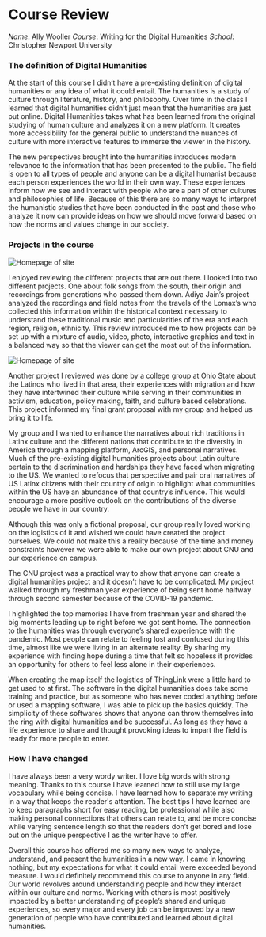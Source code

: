 # Course Review
_Name_: Ally Wooller
_Course_: Writing for the Digital Humanities
_School_: Christopher Newport University

### The definition of Digital Humanities

At the start of this course I didn’t have a pre-existing definition of digital humanities or any idea of what it could entail. The humanities is a study of culture through literature, history, and philosophy. Over time in the class I learned that digital humanities didn’t just mean that the humanities are just put online. Digital Humanities takes what has been learned from the original studying of human culture and analyzes it on a new platform. It creates more accessibility for the general public to understand the nuances of culture with more interactive features to immerse the viewer in the history. 

The new perspectives brought into the humanities introduces modern relevance to the information that has been presented to the public. The field is open to all types of people and anyone can be a digital humanist because each person experiences the world in their own way. These experiences inform how we see and interact with people who are a part of other cultures and philosophies of life. Because of this there are so many ways to interpret the humanistic studies that have been conducted in the past and those who analyze it now can provide ideas on how we should move forward based on how the norms and values change in our society. 

### Projects in the course

![Homepage of site](https://awooller00.github.io/Ally-W-CNU/images/homepage.jpg)

I enjoyed reviewing the different projects that are out there. I looked into two different projects. One about folk songs from the south, their origin and recordings from generations who passed them down. Adiya Jain’s project analyzed the recordings and field notes from the travels of the Lomax’s who collected this information within the historical context necessary to understand these traditional music and particularities of the era and each region, religion, ethnicity. This review introduced me to how projects can be set up with a mixture of audio, video, photo, interactive graphics and text in a balanced way so that the viewer can get the most out of the information. 

![Homepage of site](https://awooller00.github.io/Ally-W-CNU/images/mainpageohio.jpg)

Another project I reviewed was done by a college group at Ohio State about the Latinos who lived in that area, their experiences with migration and how they have intertwined their culture while serving in their communities in activism, education, policy making, faith, and culture based celebrations. This project informed my final grant proposal with my group and helped us bring it to life.

My group and I wanted to enhance the narratives about rich traditions in Latinx culture and the different nations that contribute to the diversity in America through a mapping platform, ArcGIS, and personal narratives. Much of the pre-existing digital humanities projects about Latin culture pertain to the discrimination and hardships they have faced when migrating to the US. We wanted to refocus that perspective and pair oral narratives of US Latinx citizens with their country of origin to highlight what communities within the US have an abundance of that country’s influence. This would encourage a more positive outlook on the contributions of the diverse people we have in our country. 

Although this was only a fictional proposal, our group really loved working on the logistics of it and wished we could have created the project ourselves. We could not make this a reality because of the time and money constraints however we were able to make our own project about CNU and our experience on campus.

The CNU project was a practical way to show that anyone can create a digital humanities project and it doesn’t have to be complicated. My project walked through my freshman year experience of being sent home halfway through second semester because of the COVID-19 pandemic. 


I highlighted the top memories I have from freshman year and shared the big moments leading up to right before we got sent home. The connection to the humanities was through everyone’s shared experience with the pandemic. Most people can relate to feeling lost and confused during this time, almost like we were living in an alternate reality. By sharing my experience with finding hope during a time that felt so hopeless it provides an opportunity for others to feel less alone in their experiences. 

When creating the map itself the logistics of ThingLink were a little hard to get used to at first. The software in the digital humanities does take some training and practice, but as someone who has never coded anything before or used a mapping software, I was able to pick up the basics quickly. The simplicity of these softwares shows that anyone can throw themselves into the ring with digital humanities and be successful. As long as they have a life experience to share and thought provoking ideas to impart the field is ready for more people to enter.

### How I have changed

I have always been a very wordy writer. I love big words with strong meaning. Thanks to this course I have learned how to still use my large vocabulary while being concise. I have learned how to separate my writing in a way that keeps the reader's attention. The best tips I have learned are to keep paragraphs short for easy reading, be professional while also making personal connections that others can relate to, and be more concise while varying sentence length so that the readers don’t get bored and lose out on the unique perspective I as the writer have to offer.

Overall this course has offered me so many new ways to analyze, understand, and present the humanities in a new way. I came in knowing nothing, but my expectations for what it could entail were exceeded beyond measure. I would definitely recommend this course to anyone in any field. Our world revolves around understanding people and how they interact within our culture and norms. Working with others is most positively impacted by a better understanding of people’s shared and unique experiences, so every major and every job can be improved by a new generation of people who have contributed and learned about digital humanities. 

